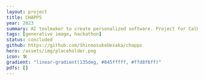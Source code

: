 ```yaml
---
layout: project
title: CHAPPS
year: 2023
summary: AI toolmaker to create personalized software. Project for CalHacks 2023.
tags: [generative image, hackathon]
status: concluded
github: https://github.com/ShinnosukeUesaka/chapps
hero: /assets/img/placeholder.png
icon: 🛠️
gradient: "linear-gradient(135deg, #845fffff, #ffd8f6ff)"
pdfs: []
---
```

